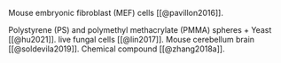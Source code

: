 Mouse embryonic fibroblast (MEF) cells [[@pavillon2016]].

Polystyrene (PS) and polymethyl methacrylate (PMMA) spheres + Yeast [[@hu2021]].
live fungal cells [[@lin2017]]. 
Mouse cerebellum brain [[@soldevila2019]].
Chemical compound [[@zhang2018a]].



